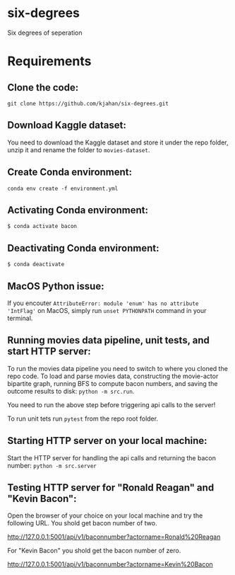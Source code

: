 # six-degrees
Six degrees of seperation

# Requirements

## Clone the code:

`git clone https://github.com/kjahan/six-degrees.git`

## Download Kaggle dataset:

You need to download the Kaggle dataset and store it under the repo folder, unzip it and rename the folder to `movies-dataset`.

## Create Conda environment: 

`conda env create -f environment.yml`

## Activating Conda environment: 

`$ conda activate bacon`

## Deactivating Conda environment: 

`$ conda deactivate`

## MacOS Python issue: 

If you encouter `AttributeError: module 'enum' has no attribute 'IntFlag'` on MacOS, simply run `unset PYTHONPATH` command in your terminal.

## Running movies data pipeline, unit tests, and start HTTP server:

To run the movies data pipeline you need to switch to where you cloned the repo code. To load and parse movies data, constructing the movie-actor bipartite graph, running BFS to compute bacon numbers, and saving the outcome results to disk: `python -m src.run`.

You need to run the above step before triggering api calls to the server!

To run unit tets run `pytest` from the repo root folder.

## Starting HTTP server on your local machine: 

Start the HTTP server for handling the api calls and returning the bacon number: `python -m src.server`

## Testing HTTP server for "Ronald Reagan" and "Kevin Bacon":

Open the browser of your choice on your local machine and try the following URL. You shold get bacon number of two.

http://127.0.0.1:5001/api/v1/baconnumber?actorname=Ronald%20Reagan


For "Kevin Bacon" you shold get the bacon number of zero.

http://127.0.0.1:5001/api/v1/baconnumber?actorname=Kevin%20Bacon
